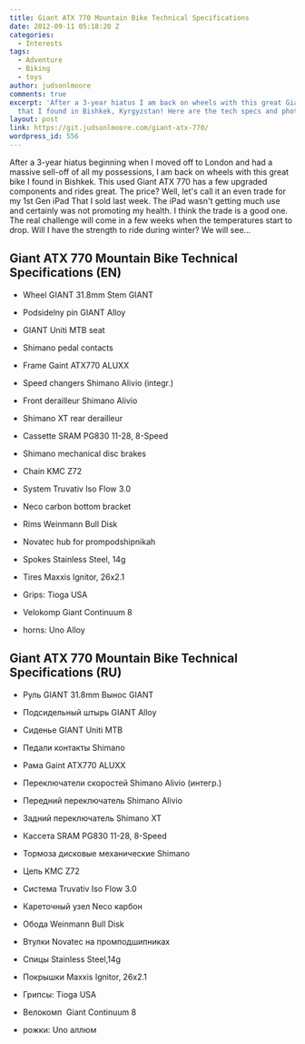```yaml
---
title: Giant ATX 770 Mountain Bike Technical Specifications
date: 2012-09-11 05:18:20 Z
categories:
  - Interests
tags:
  - Adventure
  - Biking
  - toys
author: judsonlmoore
comments: true
excerpt: 'After a 3-year hiatus I am back on wheels with this great Giant ATX 770
  that I found in Bishkek, Kyrgyzstan! Here are the tech specs and photos. '
layout: post
link: https://git.judsonlmoore.com/giant-atx-770/
wordpress_id: 556
---
```


After a 3-year hiatus beginning when I moved off to London and had a massive sell-off of all my possessions, I am back on wheels with this great bike I found in Bishkek. This used Giant ATX 770 has a few upgraded components and rides great. The price? Well, let's call it an even trade for my 1st Gen iPad That I sold last week. The iPad wasn't getting much use and certainly was not promoting my health. I think the trade is a good one. The real challenge will come in a few weeks when the temperatures start to drop. Will I have the strength to ride during winter? We will see...

## Giant ATX 770 Mountain Bike Technical Specifications (EN)

- Wheel GIANT 31.8mm Stem GIANT

- Podsidelny pin GIANT Alloy

- GIANT Uniti MTB seat

- Shimano pedal contacts

- Frame Gaint ATX770 ALUXX

- Speed changers Shimano Alivio (integr.)

- Front derailleur Shimano Alivio

- Shimano XT rear derailleur

- Cassette SRAM PG830 11-28, 8-Speed

- Shimano mechanical disc brakes

- Chain KMC Z72

- System Truvativ Iso Flow 3.0

- Neco carbon bottom bracket

- Rims Weinmann Bull Disk

- Novatec hub for prompodshipnikah

- Spokes Stainless Steel, 14g

- Tires Maxxis Ignitor, 26x2.1

- Grips: Tioga USA

- Velokomp Giant Continuum 8

- horns: Uno Alloy

## Giant ATX 770 Mountain Bike Technical Specifications (RU)

- Руль GIANT 31.8mm Вынос GIANT

- Подсидельный штырь GIANT Alloy

- Сиденье GIANT Uniti MTB

- Педали контакты Shimano

- Рама Gaint ATX770 ALUXX

- Переключатели скоростей Shimano Alivio (интегр.)

- Передний переключатель Shimano Alivio

- Задний переключатель Shimano XT

- Кассета SRAM PG830 11-28, 8-Speed

- Тормоза дисковые механические Shimano

- Цепь KMC Z72

- Система Truvativ Iso Flow 3.0

- Кареточный узел Neco карбон

- Обода Weinmann Bull Disk

- Втулки Novatec на промподшипниках

- Спицы Stainless Steel,14g

- Покрышки Maxxis Ignitor, 26x2.1

- Грипсы: Tioga USA

- Велокомп  Giant Continuum 8

- рожки: Uno аллюм
